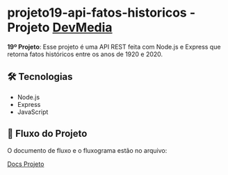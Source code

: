# projeto19-api-fatos-historicos -  Projeto [DevMedia](https://www.devmedia.com.br)

**19º Projeto**: Esse projeto é uma API REST feita com Node.js e Express que retorna fatos históricos entre os anos de 1920 e 2020. 

## 🛠 Tecnologias

- Node.js
- Express
- JavaScript

## 📂 Fluxo do Projeto

O documento de fluxo e o fluxograma estão no arquivo:

[Docs Projeto](./docs/doc-fluxo.md)